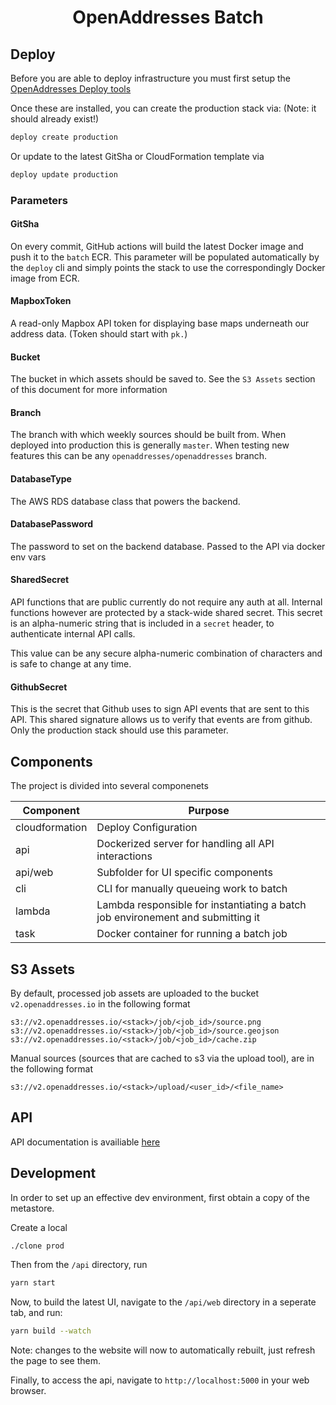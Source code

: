 <h1 align=center>OpenAddresses Batch</h1>

## Deploy

Before you are able to deploy infrastructure you must first setup the [OpenAddresses Deploy tools](https://github.com/openaddresses/deploy)

Once these are installed, you can create the production stack via:
(Note: it should already exist!)

```sh
deploy create production
```

Or update to the latest GitSha or CloudFormation template via

```sh
deploy update production
```

### Parameters

#### GitSha

On every commit, GitHub actions will build the latest Docker image and push it to the `batch` ECR.
This parameter will be populated automatically by the `deploy` cli and simply points the stack
to use the correspondingly Docker image from ECR.

#### MapboxToken

A read-only Mapbox API token for displaying base maps underneath our address data. (Token should start with `pk.`)

#### Bucket

The bucket in which assets should be saved to. See the `S3 Assets` section of this document for more information

#### Branch

The branch with which weekly sources should be built from. When deployed into production this is generally `master`. When
testing new features this can be any `openaddresses/openaddresses` branch.

#### DatabaseType

The AWS RDS database class that powers the backend.

#### DatabasePassword

The password to set on the backend database. Passed to the API via docker env vars

#### SharedSecret

API functions that are public currently do not require any auth at all. Internal functions however are protected
by a stack-wide shared secret. This secret is an alpha-numeric string that is included in a `secret` header, to
authenticate internal API calls.

This value can be any secure alpha-numeric combination of characters and is safe to change at any time.

#### GithubSecret

This is the secret that Github uses to sign API events that are sent to this API. This shared signature allows
us to verify that events are from github. Only the production stack should use this parameter.

## Components

The project is divided into several componenets

| Component | Purpose |
| --------- | ------- |
| cloudformation | Deploy Configuration |
| api | Dockerized server for handling all API interactions |
| api/web | Subfolder for UI specific components |
| cli | CLI for manually queueing work to batch |
| lambda | Lambda responsible for instantiating a batch job environement and submitting it |
| task | Docker container for running a batch job |

## S3 Assets

By default, processed job assets are uploaded to the bucket `v2.openaddresses.io` in the following format

```
s3://v2.openaddresses.io/<stack>/job/<job_id>/source.png
s3://v2.openaddresses.io/<stack>/job/<job_id>/source.geojson
s3://v2.openaddresses.io/<stack>/job/<job_id>/cache.zip
```

Manual sources (sources that are cached to s3 via the upload tool), are in the following format
```
s3://v2.openaddresses.io/<stack>/upload/<user_id>/<file_name>
```

## API

API documentation is availiable [here](https://batch.openaddresses.io/docs/)

## Development

In order to set up an effective dev environment, first obtain a copy of the metastore.

Create a local

```sh
./clone prod
```

Then from the `/api` directory, run

```sh
yarn start
```

Now, to build the latest UI, navigate to the `/api/web` directory in a seperate tab, and run:

```sh
yarn build --watch
```

Note: changes to the website will now to automatically rebuilt, just refresh the page to see them.

Finally, to access the api, navigate to `http://localhost:5000` in your web browser.
